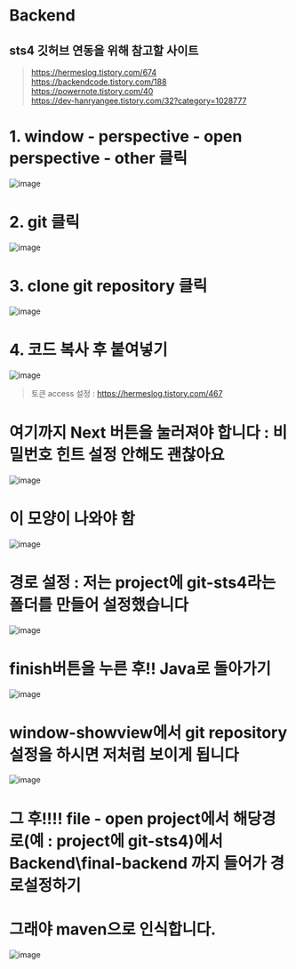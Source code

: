 # Backend
## sts4 깃허브 연동을 위해 참고할 사이트
> https://hermeslog.tistory.com/674  
> https://backendcode.tistory.com/188  
> https://powernote.tistory.com/40  
> https://dev-hanryangee.tistory.com/32?category=1028777  
# 1. window - perspective - open perspective - other 클릭
![image](https://github.com/final-1-joe/Backend/assets/126868160/a94fb23a-3173-4198-b9d5-71c665aca3de)

# 2. git 클릭
![image](https://github.com/final-1-joe/Backend/assets/126868160/930d751c-b9f3-4b9c-81ad-ae035ddc142b)

# 3. clone git repository 클릭
![image](https://github.com/final-1-joe/Backend/assets/126868160/8f02b7c8-1963-4de9-aaf6-57260185d379)

# 4. 코드 복사 후 붙여넣기
![image](https://github.com/final-1-joe/Backend/assets/126868160/96eea202-f3c4-4765-aaed-89361f2299d7)
> 토큰 access 설정 : https://hermeslog.tistory.com/467
# 여기까지 Next 버튼을 눌러져야 합니다 : 비밀번호 힌트 설정 안해도 괜찮아요
![image](https://github.com/final-1-joe/Backend/assets/126868160/ff9e1e20-d88d-48c4-a119-1a86357cfee2)
# 이 모양이 나와야 함
![image](https://github.com/final-1-joe/Backend/assets/126868160/f37c71a5-c1a3-4ec9-98e6-d43877216053)
# 경로 설정 : 저는 project에 git-sts4라는 폴더를 만들어 설정했습니다
![image](https://github.com/final-1-joe/Backend/assets/126868160/284eddee-364b-4e2f-b0ef-dba3670127f8)
# finish버튼을 누른 후!! Java로 돌아가기
![image](https://github.com/final-1-joe/Backend/assets/126868160/f110b97b-6eb0-481d-b8bc-5fab1b9e3d81)
# window-showview에서 git repository설정을 하시면 저처럼 보이게 됩니다
![image](https://github.com/final-1-joe/Backend/assets/126868160/18abb673-7f1e-4384-b58a-57f2f9a53280)
# 그 후!!!! file - open project에서 해당경로(예 : project에 git-sts4)에서 Backend\final-backend 까지 들어가 경로설정하기
# 그래야 maven으로 인식합니다.
![image](https://github.com/final-1-joe/Backend/assets/126868160/1c7a1feb-fa4d-4e9c-8c6f-13f2ecb44265)
